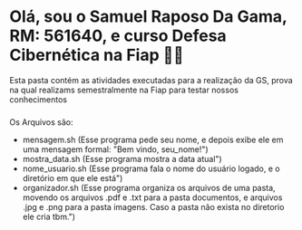 # Olá, sou o Samuel Raposo Da Gama, RM: 561640, e curso Defesa Cibernética na Fiap 👋🏻

Esta pasta contém as atividades executadas para a realização da GS, prova na qual realizams semestralmente na Fiap para testar nossos conhecimentos<br>
###
Os Arquivos são:

- mensagem.sh (Esse programa pede seu nome, e depois exibe ele em uma mensagem formal: "Bem vindo, seu_nome!")
- mostra_data.sh (Esse programa mostra a data atual")
- nome_usuario.sh (Esse programa fala o nome do usuário logado, e o diretório em que ele está")
- organizador.sh (Esse programa organiza os arquivos de uma pasta, movendo os arquivos .pdf e .txt para a pasta documentos, e arquivos .jpg e .png para a pasta imagens. Caso a pasta não exista no diretorio ele cria tbm.")
